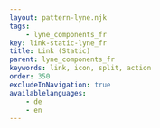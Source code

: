 ```yaml
---
layout: pattern-lyne.njk
tags: 
    - lyne_components_fr
key: link-static-lyne_fr
title: Link (Static)
parent: lyne_components_fr
keywords: link, icon, split, action
order: 350
excludeInNavigation: true
availablelanguages: 
    - de
    - en
---
```

